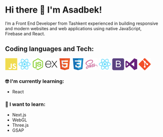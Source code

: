 # Hi there 👋 I'm Asadbek!

I’m a Front End Developer from Tashkent experienced in building responsive  and modern websites and web applications using native JavaScript, Firebase and React.

## Coding languages and Tech:

<p align="left">

<img src="/assests/javascript-plain.svg" height="auto" width="40">

<img src="/assests/react-original.svg" height="auto" width="40">

<img src="/assests/nodejs-original.svg" height="auto" width="40">

<img src="/assests/express-original.svg" height="auto" width="40">

<img src="/assests/html5-original.svg" height="auto" width="40">

<img src="/assests/css3-original.svg" height="auto" width="40">

<img src="/assests/sass-original.svg" height="auto" width="40">

<img src="/assests/react-original.svg" height="auto" width="40">

<img src="/assests/bootstrap-plain.svg" height="auto" width="40">

<img src="/assests/visualstudio-plain.svg" height="auto" width="40">

<img src="/assests/git-original.svg" height="auto" width="40">
</p>

### :nerd_face: I'm currently learning:

- React

### :thinking: I want to learn:

- Next.js
- WebGL
- Three.js
- GSAP

